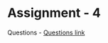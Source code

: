 # Assignment - 4 

Questions - [Questions link](https://www.hackerrank.com/domains/algorithms?filters%5Bsubdomains%5D%5B%5D=warmup)
